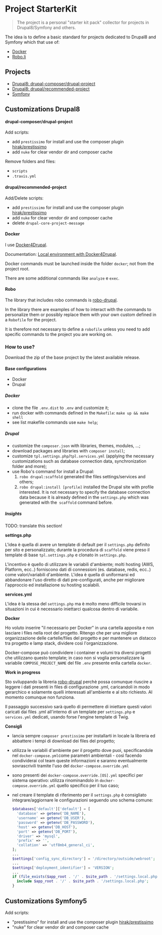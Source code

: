 # Project StarterKit

> The project is a personal "starter kit pack" collector for projects in Drupal8/Symfony and others.


The idea is to define a basic standard for projects dedicated to Drupal8 and Symfony which that use of:
* [Docker](https://www.docker.com/)
* [Robo.li](https://robo.li/)

## Projects

* [Drupal8: drupal-composer/drupal-project](https://github.com/drupal-composer/drupal-project)
* [Drupal8: drupal/recommended-project](https://github.com/drupal/recommended-project)
* [Symfony](https://symfony.com/)

## Customizations Drupal8

#### drupal-composer/drupal-project

Add scripts:

* add `prestissimo` for install and use the composer plugin [hirak/prestissimo](https://github.com/hirak/prestissimo)
* add `nuke` for clear vendor dir and composer cache

Remove folders and files:

* `scripts`
* `.travis.yml`

#### drupal/recommended-project

Add/Delete scripts:

* add `prestissimo` for install and use the composer plugin [hirak/prestissimo](https://github.com/hirak/prestissimo)
* add `nuke` for clear vendor dir and composer cache
* delete `drupal-core-project-message`


#### Docker

I use [Docker4Drupal](https://github.com/wodby/docker4drupal).

Documentation: [Local environment with Docker4Drupal](https://wodby.com/docs/stacks/drupal/local/).

Docker commands must be launched inside the folder `docker`; not from the project root.

There are some additional commands like `analyze` e `exec`.

#### Robo

The library that includes robo commands is [robo-drupal](https://github.com/lucacracco/robo-drupal).

In the library there are examples of how to interact with the commands to personalize them or possibly replace them with your own custom defined in a `Robofile` for the project.

It is therefore not necessary to define a `robofile` unless you need to add specific commands to the project you are working on.

### How to use?

Download the zip of the base project by the latest available release.

#### Base configurations

* Docker
* Drupal

##### Docker

- clone the file `.env.dist` to `.env` and customize it;
- run docker with commands defined in the `Makefile`: 
`make up && make shell`
- see list makefile commands use `make help`;

##### Drupal

- customize the `composer.json` with libraries, themes, modules, ...;
- download packages and libraries with `composer install`;
- customize `tpl.settings.php`/`tpl.services.yml` (applying the necessary customizations such as database connection data, synchronization folder and more);
- use Robo's command for install a Drupal:
  1. `robo drupal:scaffold`
     generated the files settings/services and others;
  2. `robo drupal:install [profile]`
     installed the Drupal site with profile interested. 
     It is not necessary to specify the database connection data because it is already defined in the `settings.php` which was generated with the` scaffold` command before.

##### Insights

TODO: translate this section!

**settings.php**

L'idea è quella di avere un template di default per il `settings.php` definito per sito e personalizzato; durante la procedura di `scaffold` viene preso il template di base `tpl.settings.php` e clonato in `settings.php`.

L'incentivo è quello di utilizzare le variabili d'ambiente; molti hosting (AWS, Platform, ecc..) forniscono dati di connessioni (es. database, redis, ecc..) come valori/variabili d'ambiente. L'idea è quella di uniformarsi ed abbandonare l'uso diretto di dati pre-configurati, anche per migliorare l'approccio ed installazione su hosting scalabili.

**services.yml**

L'idea è la stessa del `settings.php` ma è molto meno difficile trovarsi in situazioni in cui è necessario iniettarci qualcosa dentro di variabile.

**Docker**

Ho voluto inserire "il necessario per Docker" in una cartella apposita e non lasciare i files nella root del progetto. Ritengo che per una migliore organizzazione delle cartelle/files del progetto e per mantenere un distacco tra progetto e lamp stack, dividere così l'organizzazione.

Docker-compose può condividere i container e volumi tra diversi progetti che utilizzano questo template; in caso non si voglia personalizzare la variabile `COMPOSE_PROJECT_NAME` del file `.env` presente enlla cartella `docker`.

**Work in progress**

Sto sviluppando la libreria [robo-drupal](https://github.com/lucacracco/robo-drupal) perchè possa comunque riuscire a leggere i dati presenti in files di configurazione .yml, caricandoli in modo gerarchico e solamente quelli interessati all'ambiente e al sito richiesto.
Al momento comunque non funziona.

Il passaggio successivo sarà quello di permettere di iniettare questi valori caricati dai files .yml all'interno di un template per `settings.php` e `services.yml` dedicati, usando forse l'engine template di Twig.

**Consigli**

* lancia sempre `composer prestissimo` per installarti in locale la libreria ed abbattere i tempi di download dei files del progetto;

* utilizza le variabili d'ambiente per il progetto dove puoi, specificandole nel `docker-compose.yml`come parametri ambientali - così facendo condividerai col team queste informazioni e saranno eventualmente sovrascrivili tramite l'uso del `docker-compose.override.yml`

* sono presenti dei `docker-compose.override.[OS].yml` specifici per sistema operativo: utilizza rinominandolo in `docker-compose.override.yml` quello specifico per il tuo caso;

* nel creare il template di riferimento per il `settings.php` è consigliato integrare/aggiornare le configurazioni seguendo uno schema comune:

  ```php
  $databases['default']['default'] = [
    'database' => getenv('DB_NAME'),
    'username' => getenv('DB_USER'),
    'password' => getenv('DB_PASSWORD'),
    'host' => getenv('DB_HOST'),
    'port' => getenv('DB_PORT'),
    'driver' => 'mysql',
    'prefix' => '',
    'collation' => 'utf8mb4_general_ci',
  ];
  ...
  $settings['config_sync_directory'] = '/directory/outside/webroot';
  ...
  $settings['deployment_identifier'] = 'VERSION';
  ...
  if (file_exists($app_root . '/' . $site_path . '/settings.local.php')) {
    include $app_root . '/' . $site_path . '/settings.local.php';
  }
  ```

## Customizations Symfony5

Add scripts:

* "prestissimo" for install and use the composer plugin [hirak/prestissimo](https://github.com/hirak/prestissimo)
* "nuke" for clear vendor dir and composer cache
